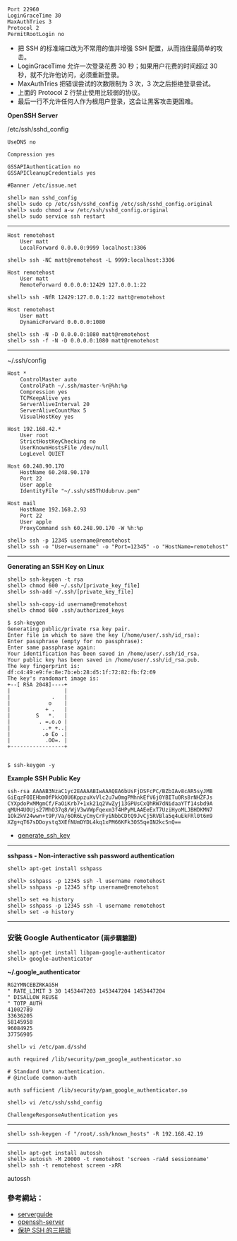 
```
Port 22960 
LoginGraceTime 30 
MaxAuthTries 3 
Protocol 2 
PermitRootLogin no
```

- 把 SSH 的标准端口改为不常用的值并增强 SSH 配置，从而挡住最简单的攻击。
- LoginGraceTime 允许一次登录花费 30 秒；如果用户花费的时间超过 30 秒，就不允许他访问，必须重新登录。
- MaxAuthTries 把错误尝试的次数限制为 3 次，3 次之后拒绝登录尝试。
- 上面的 Protocol 2 行禁止使用比较弱的协议。
- 最后一行不允许任何人作为根用户登录，这会让黑客攻击更困难。

**OpenSSH Server**


/etc/ssh/sshd_config
```
UseDNS no

Compression yes

GSSAPIAuthentication no
GSSAPICleanupCredentials yes

#Banner /etc/issue.net

```

```console
shell> man sshd_config
shell> sudo cp /etc/ssh/sshd_config /etc/ssh/sshd_config.original
shell> sudo chmod a-w /etc/ssh/sshd_config.original
shell> sudo service ssh restart
```

---

```
Host remotehost
    User matt
    LocalForward 0.0.0.0:9999 localhost:3306 
```

```console
shell> ssh -NC matt@remotehost -L 9999:localhost:3306
```

```
Host remotehost
    User matt
    RemoteForward 0.0.0.0:12429 127.0.0.1:22 
```

```console
shell> ssh -NfR 12429:127.0.0.1:22 matt@remotehost
```

```
Host remotehost
    User matt
    DynamicForward 0.0.0.0:1080
```

```console
shell> ssh -N -D 0.0.0.0:1080 matt@remotehost
shell> ssh -f -N -D 0.0.0.0:1080 matt@remotehost
```

---

~/.ssh/config
```
Host *
    ControlMaster auto
    ControlPath ~/.ssh/master-%r@%h:%p
    Compression yes
    TCPKeepAlive yes
    ServerAliveInterval 20
    ServerAliveCountMax 5
    VisualHostKey yes 

Host 192.168.42.*
    User root
    StrictHostKeyChecking no
    UserKnownHostsFile /dev/null
    LogLevel QUIET

Host 60.248.90.170
    HostName 60.248.90.170
    Port 22
    User apple
    IdentityFile "~/.ssh/s85ThUdubruv.pem"

Host mail
    HostName 192.168.2.93
    Port 22
    User apple
    ProxyCommand ssh 60.248.90.170 -W %h:%p

```

```console
shell> ssh -p 12345 username@remotehost
shell> ssh -o "User=username" -o "Port=12345" -o "HostName=remotehost"
```

---

**Generating an SSH Key on Linux**
```console
shell> ssh-keygen -t rsa
shell> chmod 600 ~/.ssh/[private_key_file]
shell> ssh-add ~/.ssh/[private_key_file]

shell> ssh-copy-id username@remotehost
shell> chmod 600 .ssh/authorized_keys
```


```console
$ ssh-keygen
Generating public/private rsa key pair.
Enter file in which to save the key (/home/user/.ssh/id_rsa):
Enter passphrase (empty for no passphrase):
Enter same passphrase again:
Your identification has been saved in /home/user/.ssh/id_rsa.
Your public key has been saved in /home/user/.ssh/id_rsa.pub.
The key fingerprint is:
df:c4:49:e9:fe:8e:7b:eb:28:d5:1f:72:82:fb:f2:69
The key's randomart image is:
+--[ RSA 2048]----+
|                 |
|             .   |
|            o    |
|           + .   |
|        S   *.   |
|         . =.o.o |
|          ..+ +..|
|          .o Eo .|
|           .OO=. |
+-----------------+
 
```

```console
$ ssh-keygen -y
```

**Example SSH Public Key**

```
ssh-rsa AAAAB3NzaC1yc2EAAAABIwAAAQEA6bUsFjDSFcPC/BZbIAv8cAR5syJMB
GiEqzFOIEHbm0fPkkQ0U6KppzuXvVlc2u7w0mgPMhnkEfV6j0YBITu0Rs8rNHZFJs
CYXpdoPxMMgmCf/FaOiKrb7+1xk21q2VwZyj13GPUsCxQhRW7dNidaaYTf14sbd9A
qMUH4UOUjs27MhO37q8/WjV3wVWpFqexm3f4HPyMLAAEeExT7UziHyoMLJBHDKMN7
1Ok2kV24wwn+t9P/Va/6OR6LyCmyCrFyiNbbCDtQ9JvCj5RVBla5q4uEkFRl0t6m9
XZg+qT67sDDoystq3XEfNUmDYDL4kq1xPM66KFk3OS5qeIN2kcSnQ==
```

- [generate_ssh_key](http://docs.aws.amazon.com/cloudhsm/latest/userguide/generate_ssh_key.html)

---

**sshpass - Non-interactive ssh password authentication**

```console
shell> apt-get install sshpass

shell> sshpass -p 12345 ssh -l username remotehost
shell> sshpass -p 12345 sftp username@remotehost
```

```console
shell> set +o history
shell> sshpass -p 12345 ssh -l username remotehost
shell> set -o history
```

---

### 安裝 Google Authenticator (`兩步驟驗證`)

```console
shell> apt-get install libpam-google-authenticator
shell> google-authenticator
```

**~/.google_authenticator**
```
RG2YMNCEBZRKAG5H
" RATE_LIMIT 3 30 1453447203 1453447204 1453447204
" DISALLOW_REUSE
" TOTP_AUTH
41002789
33636205
58145958
96084925
37756905
```

```console
shell> vi /etc/pam.d/sshd
```
```
auth required /lib/security/pam_google_authenticator.so

# Standard Un*x authentication.
# @include common-auth
```

```
auth sufficient /lib/security/pam_google_authenticator.so
```

```console
shell> vi /etc/ssh/sshd_config
```
```
ChallengeResponseAuthentication yes
```

---

```console
shell> ssh-keygen -f "/root/.ssh/known_hosts" -R 192.168.42.19
```

---

```console
shell> apt-get install autossh
shell> autossh -M 20000 -t remotehost 'screen -raAd sessionname'
shell> ssh -t remotehost screen -xRR
```

autossh


###  參考網站：
- [serverguide](https://help.ubuntu.com/lts/serverguide/)
- [openssh-server](https://help.ubuntu.com/lts/serverguide/openssh-server.html)
- [保护 SSH 的三把锁](https://www.ibm.com/developerworks/cn/aix/library/au-sshlocks/)
